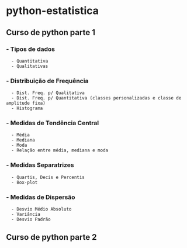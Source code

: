 # python-estatistica
## Curso de python parte 1
### - Tipos de dados
      - Quantitativa
      - Qualitativas
### - Distribuição de Frequência
      - Dist. Freq. p/ Qualitativa
      - Dist. Freq. p/ Quantitativa (classes personalizadas e classe de amplitude fixa)
      - Histograma
### - Medidas de Tendência Central
      - Média
      - Mediana
      - Moda
      - Relação entre média, mediana e moda
### - Medidas Separatrizes
      - Quartis, Decis e Percentis
      - Box-plot
### - Medidas de Dispersão
      - Desvio Médio Absoluto
      - Variância
      - Desvio Padrão
     
## Curso de python parte 2

